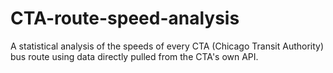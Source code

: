 # CTA-route-speed-analysis
A statistical analysis of the speeds of every CTA (Chicago Transit Authority) bus route using data directly pulled from the CTA's own API.

